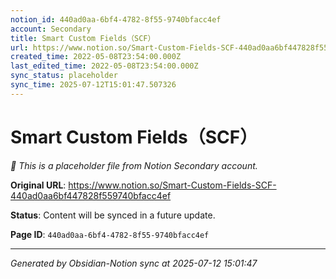 ```yaml
---
notion_id: 440ad0aa-6bf4-4782-8f55-9740bfacc4ef
account: Secondary
title: Smart Custom Fields（SCF）
url: https://www.notion.so/Smart-Custom-Fields-SCF-440ad0aa6bf447828f559740bfacc4ef
created_time: 2022-05-08T23:54:00.000Z
last_edited_time: 2022-05-08T23:54:00.000Z
sync_status: placeholder
sync_time: 2025-07-12T15:01:47.507326
---
```


# Smart Custom Fields（SCF）

*🔄 This is a placeholder file from Notion Secondary account.*

**Original URL**: https://www.notion.so/Smart-Custom-Fields-SCF-440ad0aa6bf447828f559740bfacc4ef

**Status**: Content will be synced in a future update.

**Page ID**: `440ad0aa-6bf4-4782-8f55-9740bfacc4ef`

---

*Generated by Obsidian-Notion sync at 2025-07-12 15:01:47*
